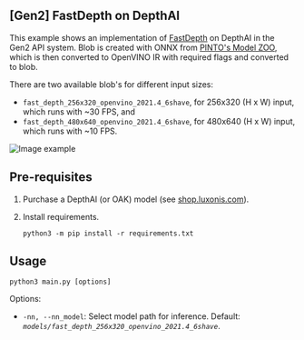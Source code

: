 ## [Gen2] FastDepth on DepthAI

This example shows an implementation of [FastDepth](https://github.com/dwofk/fast-depth) on DepthAI in the Gen2 API system.  Blob is created with ONNX from [PINTO's Model ZOO](https://github.com/PINTO0309/PINTO_model_zoo/tree/main/146_FastDepth), which is then converted to OpenVINO IR with required flags and converted to blob.

There are two available blob's for different input sizes:

* `fast_depth_256x320_openvino_2021.4_6shave`, for 256x320 (H x W) input, which runs with ~30 FPS, and
* `fast_depth_480x640_openvino_2021.4_6shave`, for 480x640 (H x W) input, which runs with ~10 FPS.

![Image example](imgs/example.gif)

## Pre-requisites

1. Purchase a DepthAI (or OAK) model (see [shop.luxonis.com](https://shop.luxonis.com/)).

3. Install requirements.
   ```
   python3 -m pip install -r requirements.txt
   ```

## Usage

```
python3 main.py [options]
```

Options:

* `-nn, --nn_model`: Select model path for inference. Default: *`models/fast_depth_256x320_openvino_2021.4_6shave`*.
